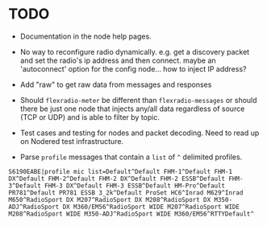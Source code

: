# TODO

* Documentation in the node help pages.

* No way to reconfigure radio dynamically. e.g. get a discovery packet and set the radio's ip address and then connect. maybe an 'autoconnect' option for the config node... how to inject IP address?

* Add "raw" to get raw data from messages and responses

* Should `flexradio-meter` be different than `flexradio-messages` or should there be just one node that injects any/all data regardless of source (TCP or UDP) and is able to filter by topic. 

* Test cases and testing for nodes and packet decoding. Need to read up on Nodered test infrastructure.

* Parse `profile` messages that contain a `list` of `^` delimited profiles.

```
S6190EABE|profile mic list=Default^Default FHM-1^Default FHM-1 DX^Default FHM-2^Default FHM-2 DX^Default FHM-2 ESSB^Default FHM-3^Default FHM-3 DX^Default FHM-3 ESSB^Default HM-Pro^Default PR781^Default PR781 ESSB 3_2k^Default ProSet HC6^Inrad M629^Inrad M650^RadioSport DX M207^RadioSport DX M208^RadioSport DX M350-ADJ^RadioSport DX M360/EM56^RadioSport WIDE M207^RadioSport WIDE M208^RadioSport WIDE M350-ADJ^RadioSport WIDE M360/EM56^RTTYDefault^
```
